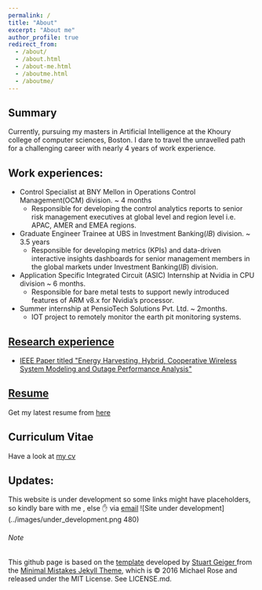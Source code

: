 ```yaml
---
permalink: /
title: "About"
excerpt: "About me"
author_profile: true
redirect_from: 
  - /about/
  - /about.html
  - /about-me.html
  - /aboutme.html
  - /aboutme/
---
```

## Summary
Currently, pursuing my masters in Artificial Intelligence at the Khoury college of computer sciences, Boston. I dare to travel the unravelled path for a challenging career with nearly 4 years of work experience.

## Work experiences:
- Control Specialist at BNY Mellon in Operations Control Management(OCM) division. ~ 4 months
    - Responsible for developing the control analytics reports to senior risk management executives at global level and region level i.e. APAC, AMER and EMEA regions.
- Graduate Engineer Trainee at UBS in Investment Banking(_IB_) division. ~ 3.5 years
    - Responsible for developing metrics (KPIs) and data-driven interactive insights dashboards for senior 
management members in the global markets under Investment Banking(<i>IB</i>) division.
- Application Specific Integrated Circuit (ASIC) Internship at Nvidia in CPU division ~ 6 months.
    - Responsible for bare metal tests to support newly introduced features of ARM v8.x for Nvidia’s processor.
- Summer internship at PensioTech Solutions Pvt. Ltd. ~ 2months. 
    - IOT project to remotely monitor the earth pit monitoring systems.
 

## [Research experience](https://praphulsamavedam.github.io/publications/)
- [IEEE Paper titled "Energy Harvesting, Hybrid, Cooperative Wireless System Modeling and Outage Performance Analysis"](https://praphulsamavedam.github.io/publication/paper-1)

## [Resume](https://praphulsamavedam.github.io/resume/)
Get my latest resume from [here](https://praphulsamavedam.github.io/resume/)

## Curriculum Vitae
Have a look at [my cv](https://praphulsamavedam.github.io/cv/)    

## Updates:
This website is under development so some links might have placeholders, so kindly bare with me , else :raised_hand: via 
[email](mailto:samavedam.m@northeastern.edu;praphulsamavedam@gmail.com)
![Site under development](../images/under_development.png 480)

























###### Note
This github page is based on the [template](https://academicpages.github.io/) developed by [Stuart Geiger
](https://github.com/staeiou) from the [Minimal Mistakes Jekyll Theme](https://mmistakes.github.io/minimal-mistakes/), which is © 2016 Michael Rose and released under the MIT License. See LICENSE.md.
 
